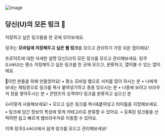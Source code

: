 ![image](https://github.com/younghoonKimm/linku-app/assets/58809170/f1f9e193-548a-4290-8a4c-517ece770b92)



## 당신(U)의 모든 링크 🔗

저장하고 싶은 링크들을 한 곳에 모아보세요.

링쿠는 **모바일에 저장해두고 싶은 웹 링크**를 모으고 관리하기 가장 쉬운 앱이에요!

프로덕트에 대한 자세한 설명
당신(U)의 모든 링크를 모으고 관리해보세요.
링쿠(LinkU)는 평소 저장해두고 싶은 링크를
한 곳에 모으고, 분류하고, 열어볼 수 있는 앱이에요.


🙋이런 분들을 위해 만들었어요!
• 평소 모바일 웹으로 서치를 많이 하시는 분
• 나에게 보내는 채팅창으로 링크를 복사 붙여넣기하고 종종 잊으시는 분
• 나중에 보려고 브라우저 창을 쌓아두시는 분
• 콘텐츠의 성격마다 링크를 분류하고 싶으신 분


👍이렇게 사용해보세요!
• 모으고 싶은 링크를 복사&붙여넣고 타이틀을 지정해보세요.
• 링크에 담긴 정보의 특성에 맞게 카테고리로 분류할 수 있어요.
• 등록된 링크들을 선택하면 쉽고 빠르게 웹브라우저로 이동할 수 있어요.


이제 링쿠(LinkU)에서 쉽게 링크를 모으고 관리해보세요!
